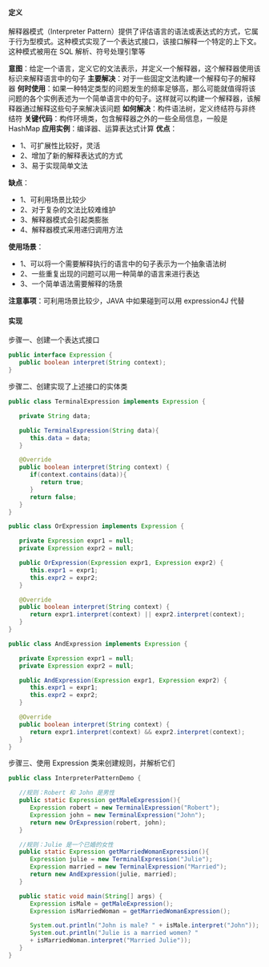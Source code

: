 #### 定义
解释器模式（Interpreter Pattern）提供了评估语言的语法或表达式的方式，它属于行为型模式。这种模式实现了一个表达式接口，该接口解释一个特定的上下文。这种模式被用在 SQL 解析、符号处理引擎等

**意图**：给定一个语言，定义它的文法表示，并定义一个解释器，这个解释器使用该标识来解释语言中的句子
**主要解决**：对于一些固定文法构建一个解释句子的解释器
**何时使用**：如果一种特定类型的问题发生的频率足够高，那么可能就值得将该问题的各个实例表述为一个简单语言中的句子。这样就可以构建一个解释器，该解释器通过解释这些句子来解决该问题
**如何解决**：构件语法树，定义终结符与非终结符
**关键代码**：构件环境类，包含解释器之外的一些全局信息，一般是 HashMap
**应用实例**：编译器、运算表达式计算
**优点**：
- 1、可扩展性比较好，灵活
- 2、增加了新的解释表达式的方式
- 3、易于实现简单文法

**缺点**：
- 1、可利用场景比较少
- 2、对于复杂的文法比较难维护
- 3、解释器模式会引起类膨胀
- 4、解释器模式采用递归调用方法

**使用场景**：
- 1、可以将一个需要解释执行的语言中的句子表示为一个抽象语法树
- 2、一些重复出现的问题可以用一种简单的语言来进行表达
- 3、一个简单语法需要解释的场景

**注意事项**：可利用场景比较少，JAVA 中如果碰到可以用 expression4J 代替

#### 实现
步骤一、创建一个表达式接口
```java
public interface Expression {
   public boolean interpret(String context);
}
```
步骤二、创建实现了上述接口的实体类
```java
public class TerminalExpression implements Expression {

   private String data;

   public TerminalExpression(String data){
      this.data = data;
   }

   @Override
   public boolean interpret(String context) {
      if(context.contains(data)){
         return true;
      }
      return false;
   }
}

public class OrExpression implements Expression {

   private Expression expr1 = null;
   private Expression expr2 = null;

   public OrExpression(Expression expr1, Expression expr2) {
      this.expr1 = expr1;
      this.expr2 = expr2;
   }

   @Override
   public boolean interpret(String context) {
      return expr1.interpret(context) || expr2.interpret(context);
   }
}

public class AndExpression implements Expression {

   private Expression expr1 = null;
   private Expression expr2 = null;

   public AndExpression(Expression expr1, Expression expr2) {
      this.expr1 = expr1;
      this.expr2 = expr2;
   }

   @Override
   public boolean interpret(String context) {
      return expr1.interpret(context) && expr2.interpret(context);
   }
}
```

步骤三、使用 Expression 类来创建规则，并解析它们
```java
public class InterpreterPatternDemo {

   //规则：Robert 和 John 是男性
   public static Expression getMaleExpression(){
      Expression robert = new TerminalExpression("Robert");
      Expression john = new TerminalExpression("John");
      return new OrExpression(robert, john);
   }

   //规则：Julie 是一个已婚的女性
   public static Expression getMarriedWomanExpression(){
      Expression julie = new TerminalExpression("Julie");
      Expression married = new TerminalExpression("Married");
      return new AndExpression(julie, married);
   }

   public static void main(String[] args) {
      Expression isMale = getMaleExpression();
      Expression isMarriedWoman = getMarriedWomanExpression();

      System.out.println("John is male? " + isMale.interpret("John"));
      System.out.println("Julie is a married women? "
      + isMarriedWoman.interpret("Married Julie"));
   }
}
```
